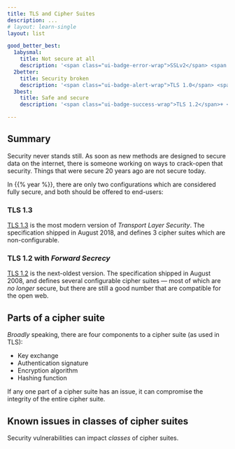 ```yaml
---
title: TLS and Cipher Suites
description: ...
# layout: learn-single
layout: list

good_better_best:
  1abysmal:
    title: Not secure at all
    description: '<span class="ui-badge-error-wrap">SSLv2</span> <span class="ui-badge-error-wrap">SSLv3</span>'
  2better:
    title: Security broken
    description: '<span class="ui-badge-alert-wrap">TLS 1.0</span> <span class="ui-badge-alert-wrap">TLS 1.1</span>'
  3best:
    title: Safe and secure
    description: '<span class="ui-badge-success-wrap">TLS 1.2</span>+ <span class="ui-badge-success-wrap">TLS 1.3</span>'

---
```


## Summary

Security never stands still. As soon as new methods are designed to secure data on the internet, there is someone working on ways to crack-open that security. Things that were secure 20 years ago are not secure today.

In {{% year %}}, there are only two configurations which are considered fully secure, and both should be offered to end-users:

### TLS 1.3

[TLS 1.3] is the most modern version of _Transport Layer Security_. The specification shipped in August 2018, and defines 3 cipher suites which are non-configurable.

### TLS 1.2 with _Forward Secrecy_

[TLS 1.2] is the next-oldest version. The specification shipped in August 2008, and defines several configurable cipher suites — most of which are _no longer_ secure, but there are still a good number that are compatible for the open web.

## Parts of a cipher suite

_Broadly_ speaking, there are four components to a cipher suite (as used in TLS):

* Key exchange
* Authentication signature
* Encryption algorithm
* Hashing function

If any one part of a cipher suite has an issue, it can compromise the integrity of the entire cipher suite.

## Known issues in classes of cipher suites

Security vulnerabilities can impact _classes_ of cipher suites.

[depr-sslv2]: https://datatracker.ietf.org/doc/html/rfc6176
[depr-sslv3]: https://datatracker.ietf.org/doc/html/rfc7568
[SSLv3]: https://datatracker.ietf.org/doc/html/rfc6101
[TLS 1.0]: https://datatracker.ietf.org/doc/html/rfc2246
[TLS 1.1]: https://datatracker.ietf.org/doc/html/rfc4346
[TLS 1.2]: https://datatracker.ietf.org/doc/html/rfc5246
[TLS 1.3]: https://datatracker.ietf.org/doc/html/rfc8446
